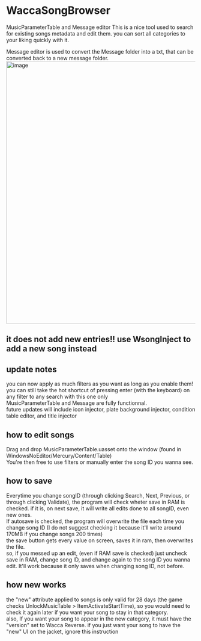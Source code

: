 # WaccaSongBrowser
MusicParameterTable and Message editor
This is a nice tool used to search for existing songs metadata and edit them.
you can sort all categories to your liking quickly with it.

Message editor is used to convert the Message folder into a txt, that can be converted back to a new message folder.
<img width="1184" height="697" alt="image" src="https://github.com/user-attachments/assets/ff07d6a4-1999-4989-ba09-504572842146" />

## it does not add new entries!! use WsongInject to add a new song instead

## update notes
you can now apply as much filters as you want as long as you enable them! <br>
you can still take the hot shortcut of pressing enter (with the keyboard) on any filter to any search with this one only <br>
MusicParameterTable and Message are fully functionnal. <br>
future updates will include icon injector, plate background injector, condition table editor, and title injector

## how to edit songs
Drag and drop MusicParameterTable.uasset onto the window (found in WindowsNoEditor/Mercury/Content/Table)
<br>You're then free to use filters or manually enter the song ID you wanna see.

## how to save
Everytime you change songID (through clicking Search, Next, Previous, or through clicking Validate), the program will check wheter save in RAM is checked. if it is, on next save, it will write all edits done to all songID, even new ones.
<br> If autosave is checked, the program will overwrite the file each time you change song ID (I do not suggest checking it because it'll write around 170MB if you change songs 200 times)
<br> the save button gets every value on screen, saves it in ram, then overwrites the file.
<br> so, if you messed up an edit, (even if RAM save is checked) just uncheck save in RAM, change song ID, and change again to the song ID you wanna edit. It'll work because it only saves when changing song ID, not before.

## how new works
the "new" attribute applied to songs is only valid for 28 days (the game checks UnlockMusicTable > ItemActivateStartTime), so you would need to check it again later if you want your song to stay in that category. <br>
also, If you want your song to appear in the new category, it must have the "version" set to Wacca Reverse. if you just want your song to have the "new" UI on the jacket, ignore this instruction